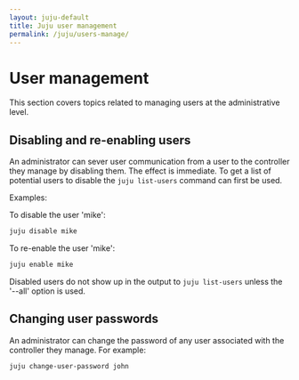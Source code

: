 ```yaml
---
layout: juju-default
title: Juju user management
permalink: /juju/users-manage/
---
```



# User management

This section covers topics related to managing users at the administrative
level.


## Disabling and re-enabling users

An administrator can sever user communication from a user to the controller
they manage by disabling them. The effect is immediate. To get a list of
potential users to disable the `juju list-users` command can first be used.

Examples:

To disable the user 'mike':

```bash
juju disable mike
```

To re-enable the user 'mike':

```bash
juju enable mike
```

Disabled users do not show up in the output to `juju list-users` unless the
'--all' option is used.


## Changing user passwords

An administrator can change the password of any user associated with the
controller they manage. For example:

```bash
juju change-user-password john
```